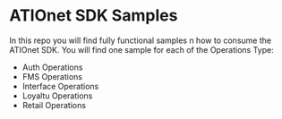 # ATIOnet SDK Samples
In this repo you will find fully functional samples n how to consume the ATIOnet SDK. You will find one sample for each of the Operations Type:
* Auth Operations
* FMS Operations
* Interface Operations
* Loyaltu Operations
* Retail Operations
